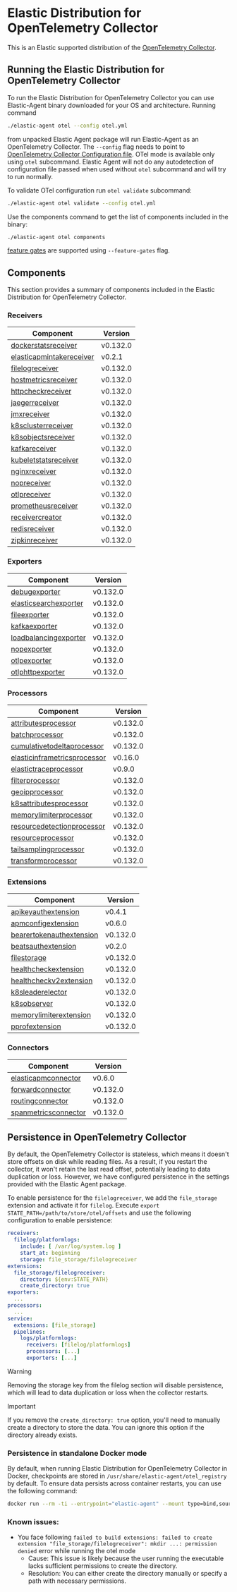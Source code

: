 # Elastic Distribution for OpenTelemetry Collector

This is an Elastic supported distribution of the [OpenTelemetry Collector](https://github.com/open-telemetry/opentelemetry-collector).

## Running the Elastic Distribution for OpenTelemetry Collector

To run the Elastic Distribution for OpenTelemetry Collector you can use Elastic-Agent binary downloaded for your OS and architecture.
Running command

```bash
./elastic-agent otel --config otel.yml
```

from unpacked Elastic Agent package will run Elastic-Agent as an OpenTelemetry Collector. The `--config` flag needs to point to [OpenTelemetry Collector Configuration file](https://opentelemetry.io/docs/collector/configuration/). OTel mode is available only using `otel` subcommand. Elastic Agent will not do any autodetection of configuration file passed when used without `otel` subcommand and will try to run normally.

To validate OTel configuration run `otel validate` subcommand:

```bash
./elastic-agent otel validate --config otel.yml
```

Use the components command to get the list of components included in the binary:

```bash
./elastic-agent otel components
```

[feature gates](https://github.com/open-telemetry/opentelemetry-collector/blob/main/featuregate/README.md#controlling-gates) are supported using `--feature-gates` flag.

## Components

This section provides a summary of components included in the Elastic Distribution for OpenTelemetry Collector.

### Receivers

| Component | Version |
|---|---|
| [dockerstatsreceiver](https://github.com/open-telemetry/opentelemetry-collector-contrib/blob/receiver/dockerstatsreceiver/v0.132.0/receiver/dockerstatsreceiver/README.md) | v0.132.0 |
| [elasticapmintakereceiver](https://github.com/elastic/opentelemetry-collector-components/blob/receiver/elasticapmintakereceiver/v0.2.1/receiver/elasticapmintakereceiver/README.md) | v0.2.1 |
| [filelogreceiver](https://github.com/open-telemetry/opentelemetry-collector-contrib/blob/receiver/filelogreceiver/v0.132.0/receiver/filelogreceiver/README.md) | v0.132.0 |
| [hostmetricsreceiver](https://github.com/open-telemetry/opentelemetry-collector-contrib/blob/receiver/hostmetricsreceiver/v0.132.0/receiver/hostmetricsreceiver/README.md) | v0.132.0 |
| [httpcheckreceiver](https://github.com/open-telemetry/opentelemetry-collector-contrib/blob/receiver/httpcheckreceiver/v0.132.0/receiver/httpcheckreceiver/README.md) | v0.132.0 |
| [jaegerreceiver](https://github.com/open-telemetry/opentelemetry-collector-contrib/blob/receiver/jaegerreceiver/v0.132.0/receiver/jaegerreceiver/README.md) | v0.132.0 |
| [jmxreceiver](https://github.com/open-telemetry/opentelemetry-collector-contrib/blob/receiver/jmxreceiver/v0.132.0/receiver/jmxreceiver/README.md) | v0.132.0 |
| [k8sclusterreceiver](https://github.com/open-telemetry/opentelemetry-collector-contrib/blob/receiver/k8sclusterreceiver/v0.132.0/receiver/k8sclusterreceiver/README.md) | v0.132.0 |
| [k8sobjectsreceiver](https://github.com/open-telemetry/opentelemetry-collector-contrib/blob/receiver/k8sobjectsreceiver/v0.132.0/receiver/k8sobjectsreceiver/README.md) | v0.132.0 |
| [kafkareceiver](https://github.com/open-telemetry/opentelemetry-collector-contrib/blob/receiver/kafkareceiver/v0.132.0/receiver/kafkareceiver/README.md) | v0.132.0 |
| [kubeletstatsreceiver](https://github.com/open-telemetry/opentelemetry-collector-contrib/blob/receiver/kubeletstatsreceiver/v0.132.0/receiver/kubeletstatsreceiver/README.md) | v0.132.0 |
| [nginxreceiver](https://github.com/open-telemetry/opentelemetry-collector-contrib/blob/receiver/nginxreceiver/v0.132.0/receiver/nginxreceiver/README.md) | v0.132.0 |
| [nopreceiver](https://github.com/open-telemetry/opentelemetry-collector/blob/receiver/nopreceiver/v0.132.0/receiver/nopreceiver/README.md) | v0.132.0 |
| [otlpreceiver](https://github.com/open-telemetry/opentelemetry-collector/blob/receiver/otlpreceiver/v0.132.0/receiver/otlpreceiver/README.md) | v0.132.0 |
| [prometheusreceiver](https://github.com/open-telemetry/opentelemetry-collector-contrib/blob/receiver/prometheusreceiver/v0.132.0/receiver/prometheusreceiver/README.md) | v0.132.0 |
| [receivercreator](https://github.com/open-telemetry/opentelemetry-collector-contrib/blob/receiver/receivercreator/v0.132.0/receiver/receivercreator/README.md) | v0.132.0 |
| [redisreceiver](https://github.com/open-telemetry/opentelemetry-collector-contrib/blob/receiver/redisreceiver/v0.132.0/receiver/redisreceiver/README.md) | v0.132.0 |
| [zipkinreceiver](https://github.com/open-telemetry/opentelemetry-collector-contrib/blob/receiver/zipkinreceiver/v0.132.0/receiver/zipkinreceiver/README.md) | v0.132.0 |

### Exporters

| Component | Version |
|---|---|
| [debugexporter](https://github.com/open-telemetry/opentelemetry-collector/blob/exporter/debugexporter/v0.132.0/exporter/debugexporter/README.md) | v0.132.0 |
| [elasticsearchexporter](https://github.com/open-telemetry/opentelemetry-collector-contrib/blob/exporter/elasticsearchexporter/v0.132.0/exporter/elasticsearchexporter/README.md) | v0.132.0 |
| [fileexporter](https://github.com/open-telemetry/opentelemetry-collector-contrib/blob/exporter/fileexporter/v0.132.0/exporter/fileexporter/README.md) | v0.132.0 |
| [kafkaexporter](https://github.com/open-telemetry/opentelemetry-collector-contrib/blob/exporter/kafkaexporter/v0.132.0/exporter/kafkaexporter/README.md) | v0.132.0 |
| [loadbalancingexporter](https://github.com/open-telemetry/opentelemetry-collector-contrib/blob/exporter/loadbalancingexporter/v0.132.0/exporter/loadbalancingexporter/README.md) | v0.132.0 |
| [nopexporter](https://github.com/open-telemetry/opentelemetry-collector/blob/exporter/nopexporter/v0.132.0/exporter/nopexporter/README.md) | v0.132.0 |
| [otlpexporter](https://github.com/open-telemetry/opentelemetry-collector/blob/exporter/otlpexporter/v0.132.0/exporter/otlpexporter/README.md) | v0.132.0 |
| [otlphttpexporter](https://github.com/open-telemetry/opentelemetry-collector/blob/exporter/otlphttpexporter/v0.132.0/exporter/otlphttpexporter/README.md) | v0.132.0 |

### Processors

| Component | Version |
|---|---|
| [attributesprocessor](https://github.com/open-telemetry/opentelemetry-collector-contrib/blob/processor/attributesprocessor/v0.132.0/processor/attributesprocessor/README.md) | v0.132.0 |
| [batchprocessor](https://github.com/open-telemetry/opentelemetry-collector/blob/processor/batchprocessor/v0.132.0/processor/batchprocessor/README.md) | v0.132.0 |
| [cumulativetodeltaprocessor](https://github.com/open-telemetry/opentelemetry-collector-contrib/blob/processor/cumulativetodeltaprocessor/v0.132.0/processor/cumulativetodeltaprocessor/README.md) | v0.132.0 |
| [elasticinframetricsprocessor](https://github.com/elastic/opentelemetry-collector-components/blob/processor/elasticinframetricsprocessor/v0.16.0/processor/elasticinframetricsprocessor/README.md) | v0.16.0 |
| [elastictraceprocessor](https://github.com/elastic/opentelemetry-collector-components/blob/processor/elastictraceprocessor/v0.9.0/processor/elastictraceprocessor/README.md) | v0.9.0 |
| [filterprocessor](https://github.com/open-telemetry/opentelemetry-collector-contrib/blob/processor/filterprocessor/v0.132.0/processor/filterprocessor/README.md) | v0.132.0 |
| [geoipprocessor](https://github.com/open-telemetry/opentelemetry-collector-contrib/blob/processor/geoipprocessor/v0.132.0/processor/geoipprocessor/README.md) | v0.132.0 |
| [k8sattributesprocessor](https://github.com/open-telemetry/opentelemetry-collector-contrib/blob/processor/k8sattributesprocessor/v0.132.0/processor/k8sattributesprocessor/README.md) | v0.132.0 |
| [memorylimiterprocessor](https://github.com/open-telemetry/opentelemetry-collector/blob/processor/memorylimiterprocessor/v0.132.0/processor/memorylimiterprocessor/README.md) | v0.132.0 |
| [resourcedetectionprocessor](https://github.com/open-telemetry/opentelemetry-collector-contrib/blob/processor/resourcedetectionprocessor/v0.132.0/processor/resourcedetectionprocessor/README.md) | v0.132.0 |
| [resourceprocessor](https://github.com/open-telemetry/opentelemetry-collector-contrib/blob/processor/resourceprocessor/v0.132.0/processor/resourceprocessor/README.md) | v0.132.0 |
| [tailsamplingprocessor](https://github.com/open-telemetry/opentelemetry-collector-contrib/blob/processor/tailsamplingprocessor/v0.132.0/processor/tailsamplingprocessor/README.md) | v0.132.0 |
| [transformprocessor](https://github.com/open-telemetry/opentelemetry-collector-contrib/blob/processor/transformprocessor/v0.132.0/processor/transformprocessor/README.md) | v0.132.0 |

### Extensions

| Component | Version |
|---|---|
| [apikeyauthextension](https://github.com/elastic/opentelemetry-collector-components/blob/extension/apikeyauthextension/v0.4.1/extension/apikeyauthextension/README.md) | v0.4.1 |
| [apmconfigextension](https://github.com/elastic/opentelemetry-collector-components/blob/extension/apmconfigextension/v0.6.0/extension/apmconfigextension/README.md) | v0.6.0 |
| [bearertokenauthextension](https://github.com/open-telemetry/opentelemetry-collector-contrib/blob/extension/bearertokenauthextension/v0.132.0/extension/bearertokenauthextension/README.md) | v0.132.0 |
| [beatsauthextension](https://github.com/elastic/opentelemetry-collector-components/blob/extension/beatsauthextension/v0.2.0/extension/beatsauthextension/README.md) | v0.2.0 |
| [filestorage](https://github.com/open-telemetry/opentelemetry-collector-contrib/blob/extension/storage/filestorage/v0.132.0/extension/storage/filestorage/README.md) | v0.132.0 |
| [healthcheckextension](https://github.com/open-telemetry/opentelemetry-collector-contrib/blob/extension/healthcheckextension/v0.132.0/extension/healthcheckextension/README.md) | v0.132.0 |
| [healthcheckv2extension](https://github.com/open-telemetry/opentelemetry-collector-contrib/blob/extension/healthcheckv2extension/v0.132.0/extension/healthcheckv2extension/README.md) | v0.132.0 |
| [k8sleaderelector](https://github.com/open-telemetry/opentelemetry-collector-contrib/blob/extension/k8sleaderelector/v0.132.0/extension/k8sleaderelector/README.md) | v0.132.0 |
| [k8sobserver](https://github.com/open-telemetry/opentelemetry-collector-contrib/blob/extension/observer/k8sobserver/v0.132.0/extension/observer/k8sobserver/README.md) | v0.132.0 |
| [memorylimiterextension](https://github.com/open-telemetry/opentelemetry-collector/blob/extension/memorylimiterextension/v0.132.0/extension/memorylimiterextension/README.md) | v0.132.0 |
| [pprofextension](https://github.com/open-telemetry/opentelemetry-collector-contrib/blob/extension/pprofextension/v0.132.0/extension/pprofextension/README.md) | v0.132.0 |

### Connectors

| Component | Version |
|---|---|
| [elasticapmconnector](https://github.com/elastic/opentelemetry-collector-components/blob/connector/elasticapmconnector/v0.6.0/connector/elasticapmconnector/README.md) | v0.6.0 |
| [forwardconnector](https://github.com/open-telemetry/opentelemetry-collector/blob/connector/forwardconnector/v0.132.0/connector/forwardconnector/README.md) | v0.132.0 |
| [routingconnector](https://github.com/open-telemetry/opentelemetry-collector-contrib/blob/connector/routingconnector/v0.132.0/connector/routingconnector/README.md) | v0.132.0 |
| [spanmetricsconnector](https://github.com/open-telemetry/opentelemetry-collector-contrib/blob/connector/spanmetricsconnector/v0.132.0/connector/spanmetricsconnector/README.md) | v0.132.0 |
## Persistence in OpenTelemetry Collector

By default, the OpenTelemetry Collector is stateless, which means it doesn't store offsets on disk while reading files. As a result, if you restart the collector, it won't retain the last read offset, potentially leading to data duplication or loss. However, we have configured persistence in the settings provided with the Elastic Agent package.

To enable persistence for the `filelogreceiver`, we add the `file_storage` extension and activate it for `filelog`.
Execute `export STATE_PATH=/path/to/store/otel/offsets` and use the following configuration to enable persistence:

```yaml
receivers:
  filelog/platformlogs:
    include: [ /var/log/system.log ]
    start_at: beginning
    storage: file_storage/filelogreceiver
extensions:
  file_storage/filelogreceiver:
    directory: ${env:STATE_PATH}
    create_directory: true
exporters:
  ...
processors:
  ...
service:
  extensions: [file_storage]
  pipelines:
    logs/platformlogs:
      receivers: [filelog/platformlogs]
      processors: [...]
      exporters: [...]
```

> [!WARNING]
Removing the storage key from the filelog section will disable persistence, which will lead to data duplication or loss when the collector restarts.

> [!IMPORTANT]
If you remove the `create_directory: true` option, you'll need to manually create a directory to store the data. You can ignore this option if the directory already exists.

### Persistence in standalone Docker mode

By default, when running Elastic Distribution for OpenTelemetry Collector in Docker, checkpoints are stored in `/usr/share/elastic-agent/otel_registry` by default. To ensure data persists across container restarts, you can use the following command:

```bash
docker run --rm -ti --entrypoint="elastic-agent" --mount type=bind,source=/path/on/host,target=/usr/share/elastic-agent/otel_registry  docker.elastic.co/elastic-agent/elastic-agent:9.0.0-SNAPSHOT otel
```

### Known issues:
-  You face following `failed to build extensions: failed to create extension "file_storage/filelogreceiver": mkdir ...: permission denied` error while running the otel mode
	- Cause: This issue is likely because the user running the executable lacks sufficient permissions to create the directory.
	- Resolution: You can either create the directory manually or specify a path with necessary permissions.
